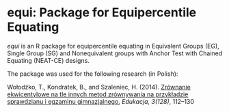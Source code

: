 # equi: Package for Equipercentile Equating

*equi* is an R package for equipercentile equating in Equivalent Groups (EG), Single Group (SG) and Nonequivalent groups with Anchor Test with Chained Equating (NEAT-CE) designs.

The package was used for the following research (in Polish):

Wołodźko, T., Kondratek, B., and Szaleniec, H. (2014). [Zrównanie ekwicentylowe na tle innych metod zrównywania na przykładzie sprawdzianu i egzaminu gimnazjalnego.](https://jbc.bj.uj.edu.pl/dlibra/publication/433963/edition/409078/content) *Edukacja, 3(128)*, 112–130
